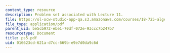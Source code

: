 ```yaml
---
content_type: resource
description: Problem set associated with Lecture 11.
file: https://ol-ocw-studio-app-qa.s3.amazonaws.com/courses/18-725-algebraic-geometry-fall-2003/016623cd621ad7cc669be9e7d0da9c6d_ps5.pdf
file_type: application/pdf
parent_uid: be5cb972-ebe1-70df-072e-93ccc7b247b7
resourcetype: Document
title: ps5.pdf
uid: 016623cd-621a-d7cc-669b-e9e7d0da9c6d
---
```

